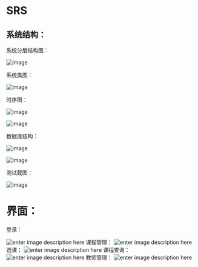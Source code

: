 # SRS

系统结构：
-----

 


系统分层结构图：

![image](http://a3.qpic.cn/psb?/V10V6cGL3s1crP/y6McRgVqPIaAkDQVi0JlQbp1O*pr5z*btLsSxgDIE9o!/b/dA0BAAAAAAAA&bo=xQDcAMUA3AAFACM!&rf=viewer_4)

系统类图：

![image](http://a2.qpic.cn/psb?/V10V6cGL3s1crP/mRqzNH0*2X1aNq6EIbV8XbLQDJy6Tfn.iKSxkaVAQ9g!/b/dH4BAAAAAAAA&bo=vgOcAr4DnAIFACM!&rf=viewer_4)

时序图：

![image](http://a1.qpic.cn/psb?/V10V6cGL3s1crP/8uy1FP*MmTxdZ*Th5ArohPMvIibov*3hYl0qA6XAK7E!/b/dHEBAAAAAAAA&bo=gwKRAYMCkQEFACM!&rf=viewer_4)


![image](http://a3.qpic.cn/psb?/V10V6cGL3s1crP/*7cMldm5vh3JoEAiXiXImDhOsOBNMqLdFoJiGmD8y70!/b/dNoAAAAAAAAA&bo=hQKcAYUCnAEFACM!&rf=viewer_4)

数据库结构：

![image](http://a2.qpic.cn/psb?/V10V6cGL3s1crP/fO2cb1rXe4JGLsvDX3.yO1IZkfIVGa.fNlFPOkmg8mo!/b/dOUAAAAAAAAA&bo=xwCpAMcAqQAFACM!&rf=viewer_4)

![image](http://a2.qpic.cn/psb?/V10V6cGL3s1crP/p2veobQm7Y5WMmQa.f6CmR4*p.sy78g9XUBWHAcQgKM!/b/dOUAAAAAAAAA&bo=twKiArcCogIFACM!&rf=viewer_4)

测试截图：

![image](http://a2.qpic.cn/psb?/V10V6cGL3s1crP/BIqnvxuRBr8dpNrX0xewcaF6Mhmj6B8J3I5uit.s7NQ!/b/dOUAAAAAAAAA&bo=2AVfA9gFXwMDACU!&rf=viewer_4)

界面：
===
登录：

![enter image description here](http://a1.qpic.cn/psb?/V10V6cGL3s1crP/hH8w3OKObioTLd6F68GNnJvQO454H1oti9nhdPda2oc!/b/dAsBAAAAAAAA&bo=ZwFwAWcBcAEFACM!&rf=viewer_4)
课程管理：
![enter image description here](http://a1.qpic.cn/psb?/V10V6cGL3s1crP/c0Ek0FM4F*Ec2zVuE6XZkVLarQ54cCynhyX2n9HRUh8!/b/dOEAAAAAAAAA&bo=awN4AWsDeAEFACM!&rf=viewer_4)
选课：
![enter image description here](http://a1.qpic.cn/psb?/V10V6cGL3s1crP/zRmWpwsTewbEZ1TIfXowcMQPCnyARSjgLcZfmbqBQLg!/b/dAsBAAAAAAAA&bo=ZAP7AGQD.wAFACM!&rf=viewer_4)
课程查询：
![enter image description here](http://a1.qpic.cn/psb?/V10V6cGL3s1crP/VYcGitypR.OqF22KlvfS4MaopOMLgck2Q2zRmjAi*JU!/b/dHEBAAAAAAAA&bo=hgPGAIYDxgAFACM!&rf=viewer_4)
教师管理：
![enter image description here](http://a1.qpic.cn/psb?/V10V6cGL3s1crP/j1YoQLMjF0HsvnVQI86bJJehJW0xDcbhywtgbrVwZTM!/b/dOQAAAAAAAAA&bo=igM7AYoDOwEFACM!&rf=viewer_4)
